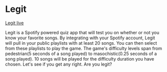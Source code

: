 # Legit

[Legit live](http://legit.hahaha.cool/)

Legit is a Spotify powered quiz app that will test you on whether or not you know your favorite songs. By integrating with your Spotify account, Legit will pull in your public playlists with at least 20 songs. You can then select from these playlists to play the game. The game's difficulty levels span from pedestrian(5 seconds of a song played) to masochistic(0.25 seconds of a song played). 10 songs will be played for the difficulty duration you have chosen. Let's see if you get any right. Are you legit?
